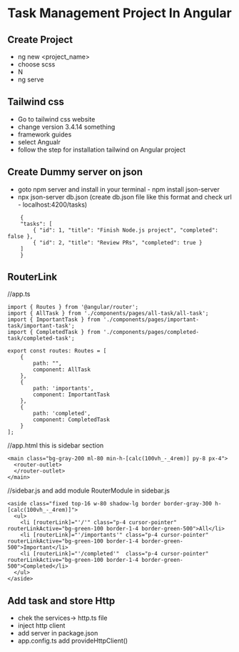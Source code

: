 <h1>Task Management Project In Angular</h1>

## Create Project

- ng new <project_name>
- choose scss
- N
- ng serve

## Tailwind css

- Go to tailwind css website
- change version 3.4.14 something
- framework guides
- select Angualr
- follow the step for installation tailwind on Angular project

## Create Dummy server on json

- goto npm server and install in your terminal - npm install json-server
- npx json-server db.json (create db.json file like this format and check url - localhost:4200/tasks)

```
    {
    "tasks": [
        { "id": 1, "title": "Finish Node.js project", "completed": false },
        { "id": 2, "title": "Review PRs", "completed": true }
    ]
    }
```

## RouterLink

//app.ts

```
import { Routes } from '@angular/router';
import { AllTask } from './components/pages/all-task/all-task';
import { ImportantTask } from './components/pages/important-task/important-task';
import { CompletedTask } from './components/pages/completed-task/completed-task';

export const routes: Routes = [
    {
        path: "",
        component: AllTask
    },
    {
        path: 'importants',
        component: ImportantTask
    },
    {
        path: 'completed',
        component: CompletedTask
    }
];
```
//app.html this is sidebar section
```
<main class="bg-gray-200 ml-80 min-h-[calc(100vh_-_4rem)] py-8 px-4">
  <router-outlet>
  </router-outlet>
</main>
```

//sidebar.js and add module RouterModule in sidebar.js

```
<aside class="fixed top-16 w-80 shadow-lg border border-gray-300 h-[calc(100vh_-_4rem)]">
  <ul>
    <li [routerLink]="'/'" class="p-4 cursor-pointer" routerLinkActive="bg-green-100 border-1-4 border-green-500">All</li>
    <li [routerLink]="'/importants'" class="p-4 cursor-pointer" routerLinkActive="bg-green-100 border-1-4 border-green-500">Important</li>
    <li [routerLink]="'/completed'"  class="p-4 cursor-pointer" routerLinkActive="bg-green-100 border-1-4 border-green-500">Completed</li>
  </ul>
</aside>
```

## Add task and store Http
- chek the services-> http.ts file
- inject http client
- add server in package.json
- app.config.ts add provideHttpClient()
